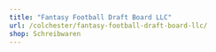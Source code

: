 ```yaml
---
title: "Fantasy Football Draft Board LLC"
url: /colchester/fantasy-football-draft-board-llc/
shop: Schreibwaren
---
```

